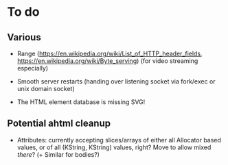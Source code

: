 # To do

## Various

* Range (https://en.wikipedia.org/wiki/List_of_HTTP_header_fields, https://en.wikipedia.org/wiki/Byte_serving) (for video streaming especially)

* Smooth server restarts (handing over listening socket via fork/exec or unix domain socket)

* The HTML element database is missing SVG!

## Potential ahtml cleanup

- Attributes: currently accepting slices/arrays of either all
  Allocator based values, or of all (KString, KString) values, right?
  Move to allow mixed *there*? (+ Similar for bodies?)

